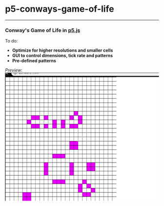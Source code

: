 # p5-conways-game-of-life
---
### Conway's Game of Life in [p5.js](https://p5js.org/)

To do: 
- **Optimize for higher resolutions and smaller cells**
- **GUI to control dimensions, tick rate and patterns**
- **Pre-defined patterns**

*Preview*:
![Conway's Game of Life](https://github.com/nikalsh/p5-conways-game-of-life/raw/master/demo.gif "Preview")